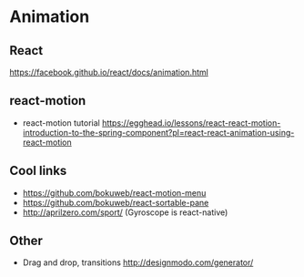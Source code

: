 # Animation

## React
https://facebook.github.io/react/docs/animation.html

## react-motion
- react-motion tutorial https://egghead.io/lessons/react-react-motion-introduction-to-the-spring-component?pl=react-react-animation-using-react-motion

## Cool links
- https://github.com/bokuweb/react-motion-menu
- https://github.com/bokuweb/react-sortable-pane
- http://aprilzero.com/sport/ (Gyroscope is react-native)

## Other
- Drag and drop, transitions http://designmodo.com/generator/
